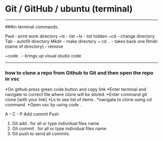 # Git / GitHub  / ubuntu (terminal)
****

###in terminal commands.

Pwd - print work directory 
~ls - list 
~ls - list hidden
~cd - change directory
Tab - autofill directory
Mkdir - make directory 
~ cd .. - takes back one 
Rmdir (name of directory) - remove

~code . - brings up visual studio code

****
### how to clone a repo from Github to Git and then open the repo in vsc 

*On github press green code button and copy link 
*Enter terminal and navigate to correct file where clone will be stored. 
*Enter command git clone [with your link] 
*Ls to see list of items . 
*navigate to clone using cd command. 
*Open vsc by using code .


A - C - P
Add commit Push 
1. Git add . for all or type individual files name
2. Git commit . for all or type individual files name
3. Git push to send all commits.
